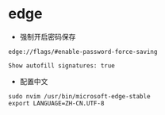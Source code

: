 # edge

- 强制开启密码保存
```shell
edge://flags/#enable-password-force-saving

Show autofill signatures: true
```

- 配置中文
```shell
sudo nvim /usr/bin/microsoft-edge-stable
export LANGUAGE=ZH-CN.UTF-8
```
